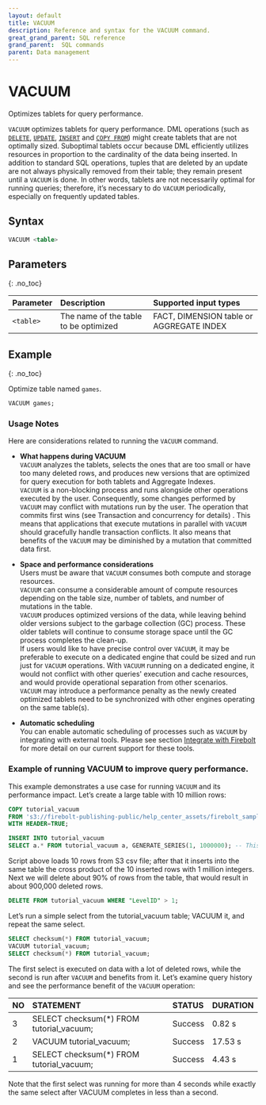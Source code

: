 ```yaml
---
layout: default
title: VACUUM
description: Reference and syntax for the VACUUM command.
great_grand_parent: SQL reference
grand_parent:  SQL commands
parent: Data management
---
```


# VACUUM
Optimizes tablets for query performance.

`VACUUM` optimizes tablets for query performance. DML operations (such as [`DELETE`](delete.md), [`UPDATE`](update.md), [`INSERT`](insert.md) and [`COPY FROM`](copy-from.md)) might create tablets that are not optimally sized. Suboptimal tablets occur because DML efficiently utilizes resources in proportion to the cardinality of the data being inserted. In addition to standard SQL operations, tuples that are deleted by an update are not always physically removed from their table; they remain present until a `VACUUM` is done. In other words, tablets are not necessarily optimal for running queries; therefore, it’s necessary to do `VACUUM` periodically, especially on frequently updated tables.

## Syntax

```sql
VACUUM <table>
```

## Parameters
{: .no_toc}

| Parameter | Description                         |Supported input types |
| :--------- | :----------------------------------- | :---------------------|
| `<table>` | The name of the table to be optimized | FACT, DIMENSION table or AGGREGATE INDEX |

## Example
{: .no_toc}

Optimize table named `games`.

```sql
VACUUM games;
```

### Usage Notes

Here are considerations related to running the `VACUUM` command.

* **What happens during VACUUM**<br>
`VACUUM` analyzes the tablets, selects the ones that are too small or have too many deleted rows, and produces new versions that are optimized for query execution for both tablets and Aggregate Indexes.<br>
`VACUUM` is a non-blocking process and runs alongside other operations executed by the user. Consequently, some changes performed by `VACUUM` may conflict with mutations run by the user. The operation that commits first wins (see Transaction and concurrency for details) . This means that applications that execute mutations in parallel with `VACUUM` should gracefully handle transaction conflicts. It also means that benefits of the `VACUUM` may be diminished by a mutation that committed data first.<br>

* **Space and performance considerations**<br>
Users must be aware that `VACUUM` consumes both compute and storage resources.<br>
`VACUUM` can consume a considerable amount of compute resources depending on the table size, number of tablets, and number of mutations in the table.<br>
`VACUUM` produces optimized versions of the data, while leaving behind older versions subject to the garbage collection (GC) process. These older tablets will continue to consume storage space until the GC process completes the clean-up.<br>
If users would like to have precise control over `VACUUM`, it may be preferable to execute on a dedicated engine that could be sized and run just for `VACUUM` operations. With `VACUUM` running on a dedicated engine, it would not conflict with other queries' execution and cache resources, and would provide operational separation from other scenarios.<br>
`VACUUM` may introduce a performance penalty as the newly created optimized tablets need to be synchronized with other engines operating on the same table(s).<br>

* **Automatic scheduling**<br>
You can enable automatic scheduling of processes such as `VACUUM` by integrating with external tools. Please see section [Integrate with Firebolt](../../../Guides/integrations/integrations.md) for more detail on our current support for these tools.

### Example of running VACUUM to improve query performance. 

This example demonstrates a use case for running `VACUUM` and its performance impact. Let’s create a large table with 10 million rows: 

```sql
COPY tutorial_vacuum 
FROM 's3://firebolt-publishing-public/help_center_assets/firebolt_sample_dataset/levels.csv'
WITH HEADER=TRUE;

INSERT INTO tutorial_vacuum
SELECT a.* FROM tutorial_vacuum a, GENERATE_SERIES(1, 1000000); -- This may run a couple of minutes
```

Script above loads 10 rows from S3 csv file; after that it inserts into the same table the cross product of the 10 inserted rows with 1 million integers.
Next we will delete about 90% of rows from the table, that would result in about 900,000 deleted rows.

```sql
DELETE FROM tutorial_vacuum WHERE "LevelID" > 1; 
```

Let’s run a simple select from the tutorial_vacuum table; VACUUM it, and repeat the same select.

```sql
SELECT checksum(*) FROM tutorial_vacuum;
VACUUM tutorial_vacuum;
SELECT checksum(*) FROM tutorial_vacuum;
```

The first select is executed on data with a lot of deleted rows, while the second is run after `VACUUM` and benefits from it. Let’s examine query history and see the performance benefit of the `VACUUM` operation:

| NO  | STATEMENT                                | STATUS   | DURATION   |
|:----|:-----------------------------------------|:---------|:-----------|
| 3   | SELECT checksum(*) FROM tutorial_vacuum; | Success  | 0.82 s     |
| 2   | VACUUM tutorial_vacuum;                  | Success  | 17.53 s    |
| 1   | SELECT checksum(*) FROM tutorial_vacuum; | Success  | 4.43 s     |


Note that the first select was running for more than 4 seconds while exactly the same select after VACUUM completes in less than a second. 
